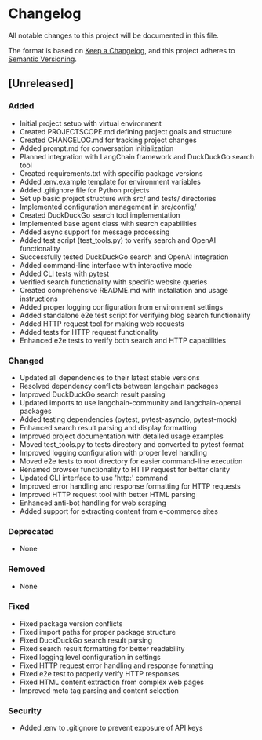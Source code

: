 # Changelog

All notable changes to this project will be documented in this file.

The format is based on [Keep a Changelog](https://keepachangelog.com/en/1.0.0/),
and this project adheres to [Semantic Versioning](https://semver.org/spec/v2.0.0.html).

## [Unreleased]

### Added
- Initial project setup with virtual environment
- Created PROJECTSCOPE.md defining project goals and structure
- Created CHANGELOG.md for tracking project changes
- Added prompt.md for conversation initialization
- Planned integration with LangChain framework and DuckDuckGo search tool
- Created requirements.txt with specific package versions
- Added .env.example template for environment variables
- Added .gitignore file for Python projects
- Set up basic project structure with src/ and tests/ directories
- Implemented configuration management in src/config/
- Created DuckDuckGo search tool implementation
- Implemented base agent class with search capabilities
- Added async support for message processing
- Added test script (test_tools.py) to verify search and OpenAI functionality
- Successfully tested DuckDuckGo search and OpenAI integration
- Added command-line interface with interactive mode
- Added CLI tests with pytest
- Verified search functionality with specific website queries
- Created comprehensive README.md with installation and usage instructions
- Added proper logging configuration from environment settings
- Added standalone e2e test script for verifying blog search functionality
- Added HTTP request tool for making web requests
- Added tests for HTTP request functionality
- Enhanced e2e tests to verify both search and HTTP capabilities

### Changed
- Updated all dependencies to their latest stable versions
- Resolved dependency conflicts between langchain packages
- Improved DuckDuckGo search result parsing
- Updated imports to use langchain-community and langchain-openai packages
- Added testing dependencies (pytest, pytest-asyncio, pytest-mock)
- Enhanced search result parsing and display formatting
- Improved project documentation with detailed usage examples
- Moved test_tools.py to tests directory and converted to pytest format
- Improved logging configuration with proper level handling
- Moved e2e tests to root directory for easier command-line execution
- Renamed browser functionality to HTTP request for better clarity
- Updated CLI interface to use 'http:' command
- Improved error handling and response formatting for HTTP requests
- Improved HTTP request tool with better HTML parsing
- Enhanced anti-bot handling for web scraping
- Added support for extracting content from e-commerce sites

### Deprecated
- None

### Removed
- None

### Fixed
- Fixed package version conflicts
- Fixed import paths for proper package structure
- Fixed DuckDuckGo search result parsing
- Fixed search result formatting for better readability
- Fixed logging level configuration in settings
- Fixed HTTP request error handling and response formatting
- Fixed e2e test to properly verify HTTP responses
- Fixed HTML content extraction from complex web pages
- Improved meta tag parsing and content selection

### Security
- Added .env to .gitignore to prevent exposure of API keys 